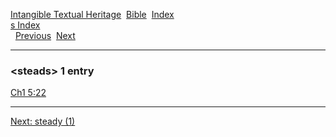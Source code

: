 [Intangible Textual Heritage](../../index)  [Bible](../index) 
[Index](index)   
[s Index](_s_)  
  [Previous](c10895)  [Next](c10897) 

------------------------------------------------------------------------

### &lt;steads&gt; 1 entry

[Ch1 5:22](../kjv/ch1005.htm#022)  

------------------------------------------------------------------------

[Next: steady (1)](c10897)
